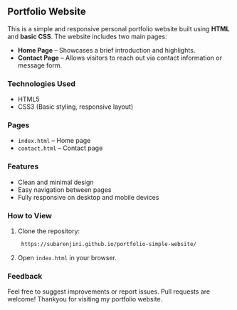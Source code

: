 ## Portfolio Website

This is a simple and responsive personal portfolio website built using **HTML** and **basic CSS**. The website includes two main pages:

* **Home Page** – Showcases a brief introduction and highlights.
* **Contact Page** – Allows visitors to reach out via contact information or message form.

### Technologies Used

* HTML5
* CSS3 (Basic styling, responsive layout)

### Pages

* `index.html` – Home page
* `contact.html` – Contact page

### Features

* Clean and minimal design
* Easy navigation between pages
* Fully responsive on desktop and mobile devices

### How to View

1. Clone the repository:

   ```bash
    https://subarenjini.github.io/portfolio-simple-website/
   ```
2. Open `index.html` in your browser.

### Feedback

Feel free to suggest improvements or report issues. Pull requests are welcome! 
Thankyou for visiting my portfolio website.

